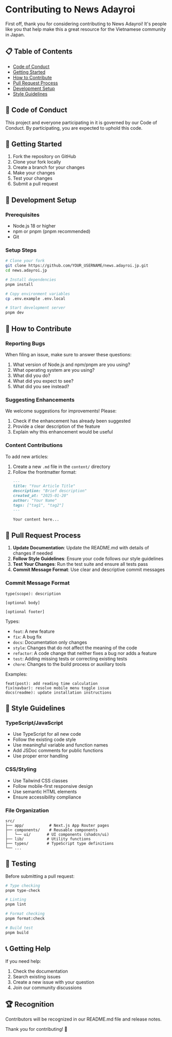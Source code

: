 # Contributing to News Adayroi

First off, thank you for considering contributing to News Adayroi! It's people like you that help make this a great resource for the Vietnamese community in Japan.

## 📋 Table of Contents

- [Code of Conduct](#code-of-conduct)
- [Getting Started](#getting-started)
- [How to Contribute](#how-to-contribute)
- [Pull Request Process](#pull-request-process)
- [Development Setup](#development-setup)
- [Style Guidelines](#style-guidelines)

## 🤝 Code of Conduct

This project and everyone participating in it is governed by our Code of Conduct. By participating, you are expected to uphold this code.

## 🚀 Getting Started

1. Fork the repository on GitHub
2. Clone your fork locally
3. Create a branch for your changes
4. Make your changes
5. Test your changes
6. Submit a pull request

## 🔧 Development Setup

### Prerequisites

- Node.js 18 or higher
- npm or pnpm (pnpm recommended)
- Git

### Setup Steps

```bash
# Clone your fork
git clone https://github.com/YOUR_USERNAME/news.adayroi.jp.git
cd news.adayroi.jp

# Install dependencies
pnpm install

# Copy environment variables
cp .env.example .env.local

# Start development server
pnpm dev
```

## 📝 How to Contribute

### Reporting Bugs

When filing an issue, make sure to answer these questions:

1. What version of Node.js and npm/pnpm are you using?
2. What operating system are you using?
3. What did you do?
4. What did you expect to see?
5. What did you see instead?

### Suggesting Enhancements

We welcome suggestions for improvements! Please:

1. Check if the enhancement has already been suggested
2. Provide a clear description of the feature
3. Explain why this enhancement would be useful

### Content Contributions

To add new articles:

1. Create a new `.md` file in the `content/` directory
2. Follow the frontmatter format:
   ```markdown
   ---
   title: "Your Article Title"
   description: "Brief description"
   created_at: "2025-01-20"
   author: "Your Name"
   tags: ["tag1", "tag2"]
   ---

   Your content here...
   ```

## 🔄 Pull Request Process

1. **Update Documentation**: Update the README.md with details of changes if needed
2. **Follow Style Guidelines**: Ensure your code follows our style guidelines
3. **Test Your Changes**: Run the test suite and ensure all tests pass
4. **Commit Message Format**: Use clear and descriptive commit messages

### Commit Message Format

```
type(scope): description

[optional body]

[optional footer]
```

Types:
- `feat`: A new feature
- `fix`: A bug fix
- `docs`: Documentation only changes
- `style`: Changes that do not affect the meaning of the code
- `refactor`: A code change that neither fixes a bug nor adds a feature
- `test`: Adding missing tests or correcting existing tests
- `chore`: Changes to the build process or auxiliary tools

Examples:
```
feat(post): add reading time calculation
fix(navbar): resolve mobile menu toggle issue
docs(readme): update installation instructions
```

## 🎨 Style Guidelines

### TypeScript/JavaScript

- Use TypeScript for all new code
- Follow the existing code style
- Use meaningful variable and function names
- Add JSDoc comments for public functions
- Use proper error handling

### CSS/Styling

- Use Tailwind CSS classes
- Follow mobile-first responsive design
- Use semantic HTML elements
- Ensure accessibility compliance

### File Organization

```
src/
├── app/           # Next.js App Router pages
├── components/    # Reusable components
│   └── ui/       # UI components (shadcn/ui)
├── lib/          # Utility functions
├── types/        # TypeScript type definitions
└── ...
```

## 🧪 Testing

Before submitting a pull request:

```bash
# Type checking
pnpm type-check

# Linting
pnpm lint

# Format checking
pnpm format:check

# Build test
pnpm build
```

## 📞 Getting Help

If you need help:

1. Check the documentation
2. Search existing issues
3. Create a new issue with your question
4. Join our community discussions

## 🏆 Recognition

Contributors will be recognized in our README.md file and release notes.

Thank you for contributing! 🎉
